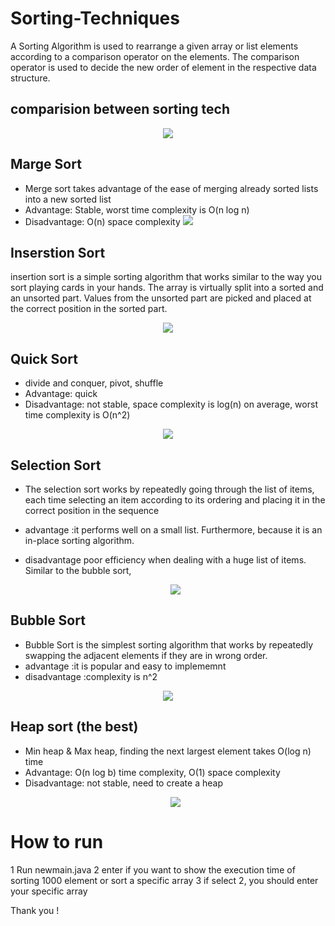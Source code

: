 # Sorting-Techniques
A Sorting Algorithm is used to rearrange a given array or list elements according to a comparison operator on the elements.
The comparison operator is used to decide the new order of element in the respective data structure.

 ## comparision between sorting tech
 <p align="center">
   <img src="http://www-scf.usc.edu/~zhan468/public/Notes/resources/5F2F2130A480467D3A92AFA78F128E06.png">
  </p>
  
 ## Marge Sort 
  
* Merge sort takes advantage of the ease of merging already sorted lists into a new sorted list
* Advantage: Stable, worst time complexity is O(n log n)
* Disadvantage: O(n) space complexity
  <img src="http://www-scf.usc.edu/~zhan468/public/Notes/resources/CDDA3F11C6EFBC01577F5C29A9066772.gif">
  </p>

## Inserstion Sort 

insertion sort is a simple sorting algorithm that works similar to the way you sort playing cards in your hands. The array is virtually split into a sorted and an unsorted part.
Values from the unsorted part are picked and placed at the correct position in the sorted part.  

 <p align="center">
  <img src="http://www-scf.usc.edu/~zhan468/public/Notes/resources/91B76E8E4DAB9B0CAD9A017D7DD431E2.gif">
  </p>
  

## Quick  Sort 

* divide and conquer, pivot, shuffle
* Advantage: quick
* Disadvantage: not stable, space complexity is log(n) on average, worst time complexity is O(n^2)
 <p align="center">
  <img src="http://www-scf.usc.edu/~zhan468/public/Notes/resources/C411339B79F92499DCB7B5F304C826F4.gif">
  </p>
  
  
## Selection Sort

* The selection sort works by repeatedly going through the list of items, each time selecting an item according to its ordering and placing it in the correct position in the sequence
* advantage :it performs well on a small list. Furthermore, because it is an in-place sorting algorithm.
* disadvantage poor efficiency when dealing with a huge list of items. Similar to the bubble sort,
  
  <p align="center">
  <img src="http://www-scf.usc.edu/~zhan468/public/Notes/resources/1C7E20F306DDC02EB4E3A50FA7817FF4.gif">
  </p>

## Bubble Sort  

* Bubble Sort is the simplest sorting algorithm that works by repeatedly swapping the adjacent elements if they are in wrong order.
* advantage :it is popular and easy to implememnt
* disadvantage :complexity is n^2 
<p align="center">
  <img src="http://www-scf.usc.edu/~zhan468/public/Notes/resources/33A947C71AD62B254CAB62E5364D2813.gif">
  </p>
  
  
 ## Heap sort (the best)
* Min heap & Max heap, finding the next largest element takes O(log n) time
* Advantage: O(n log b) time complexity, O(1) space complexity
* Disadvantage: not stable, need to create a heap
  <p align="center">
  <img src="http://www-scf.usc.edu/~zhan468/public/Notes/resources/7073C729230E1A2C3C3C9207B25F6B43.gif">
  </p>
 # How to run 
 1 Run newmain.java 
 2 enter if you want to show the execution time of sorting 1000 element or sort a specific array
 3 if select 2, you should enter  your specific array
 
 
 
 Thank you ! 
